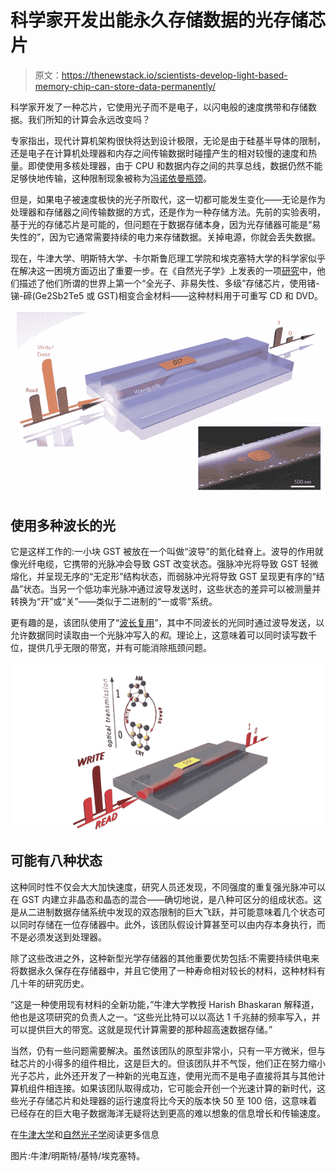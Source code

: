 # 科学家开发出能永久存储数据的光存储芯片

> 原文：<https://thenewstack.io/scientists-develop-light-based-memory-chip-can-store-data-permanently/>

科学家开发了一种芯片，它使用光子而不是电子，以闪电般的速度携带和存储数据。我们所知的计算会永远改变吗？

专家指出，现代计算机架构很快将达到设计极限，无论是由于硅基半导体的限制，还是电子在计算机处理器和内存之间传输数据时碰撞产生的相对较慢的速度和热量。即使使用多核处理器，由于 CPU 和数据内存之间的共享总线，数据仍然不能足够快地传输，这种限制现象被称为[冯诺依曼瓶颈](https://en.wikipedia.org/wiki/Von_Neumann_architecture#Von_Neumann_bottleneck)。

但是，如果电子被速度极快的光子所取代，这一切都可能发生变化——无论是作为处理器和存储器之间传输数据的方式，还是作为一种存储方法。先前的实验表明，基于光的存储芯片是可能的，但问题在于数据存储本身，因为光存储器可能是“易失性的”，因为它通常需要持续的电力来存储数据。关掉电源，你就会丢失数据。

现在，牛津大学、明斯特大学、卡尔斯鲁厄理工学院和埃克塞特大学的科学家似乎在解决这一困境方面迈出了重要一步。在《自然光子学》上发表的一项[研究](http://www.nature.com/nphoton/journal/vaop/ncurrent/full/nphoton.2015.182.html)中，他们描述了他们所谓的世界上第一个“全光子、非易失性、多级”存储芯片，使用锗-锑-碲(Ge2Sb2Te5 或 GST)相变合金材料——这种材料用于可重写 CD 和 DVD。

[![photonic-chip-oxford-kit-exeter-3](img/aba9b1824cbb6f41e0db8c41ea737c65.png)](https://thenewstack.io/wp-content/uploads/2015/09/photonic-chip-oxford-kit-exeter-3.jpg)

## 使用多种波长的光

它是这样工作的:一小块 GST 被放在一个叫做“波导”的氮化硅脊上。波导的作用就像光纤电缆，它携带的光脉冲会导致 GST 改变状态。强脉冲光将导致 GST 轻微熔化，并呈现无序的“无定形”结构状态，而弱脉冲光将导致 GST 呈现更有序的“结晶”状态。当另一个低功率光脉冲通过波导发送时，这些状态的差异可以被测量并转换为“开”或“关”——类似于二进制的“一或零”系统。

更有趣的是，该团队使用了“[波长复用](https://en.wikipedia.org/wiki/Wavelength-division_multiplexing)”，其中不同波长的光同时通过波导发送，以允许数据同时读取由一个光脉冲写入的*和*。理论上，这意味着可以同时读写数千位，提供几乎无限的带宽，并有可能消除瓶颈问题。

[![photonic-chip-oxford-kit-exeter-1](img/1bdcffca0babfb941d2cdc50c1bd455a.png)](https://thenewstack.io/wp-content/uploads/2015/09/photonic-chip-oxford-kit-exeter-1.jpg)

## 可能有八种状态

这种同时性不仅会大大加快速度，研究人员还发现，不同强度的重复强光脉冲可以在 GST 内建立非晶态和晶态的混合——确切地说，是八种可区分的组成状态。这是从二进制数据存储系统中发现的双态限制的巨大飞跃，并可能意味着几个状态可以同时存储在一位存储器中。此外，该团队假设计算甚至可以由内存本身执行，而不是必须发送到处理器。

除了这些改进之外，这种新型光学存储器的其他重要优势包括:不需要持续供电来将数据永久保存在存储器中，并且它使用了一种寿命相对较长的材料，这种材料有几十年的研究历史。

“这是一种使用现有材料的全新功能，”牛津大学教授 Harish Bhaskaran 解释道，他也是这项研究的负责人之一。“这些光比特可以以高达 1 千兆赫的频率写入，并可以提供巨大的带宽。这就是现代计算需要的那种超高速数据存储。”

当然，仍有一些问题需要解决。虽然该团队的原型非常小，只有一平方微米，但与硅芯片的小得多的组件相比，这是巨大的。但该团队并不气馁，他们正在努力缩小光子芯片，此外还开发了一种新的光电互连，使用光而不是电子直接将其与其他计算机组件相连接。如果该团队取得成功，它可能会开创一个光速计算的新时代，这些光子存储芯片和处理器的运行速度将比今天的版本快 50 至 100 倍，这意味着已经存在的巨大电子数据海洋无疑将达到更高的难以想象的信息增长和传输速度。

在[牛津大学](http://www.ox.ac.uk/news/2015-09-21-light-based-memory-chip-first-ever-store-data-permanently)和[自然光子学](http://www.nature.com/nphoton/journal/vaop/ncurrent/full/nphoton.2015.182.html)阅读更多信息

图片:牛津/明斯特/基特/埃克塞特。

<svg xmlns:xlink="http://www.w3.org/1999/xlink" viewBox="0 0 68 31" version="1.1"><title>Group</title> <desc>Created with Sketch.</desc></svg>